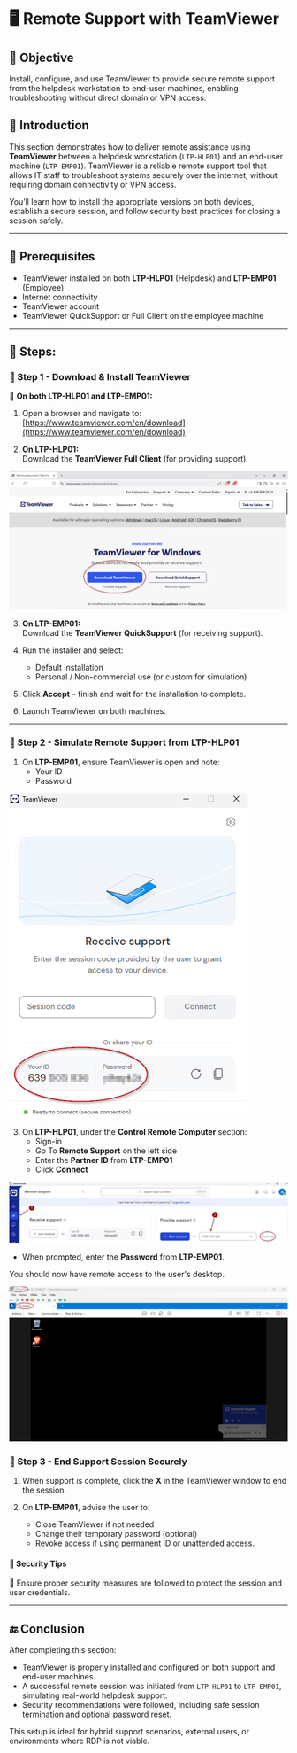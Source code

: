 # 🖥️ Remote Support with TeamViewer

## 🎯 Objective

Install, configure, and use TeamViewer to provide secure remote support from the helpdesk workstation to end-user machines, enabling troubleshooting without direct domain or VPN access.

## 📝 Introduction

This section demonstrates how to deliver remote assistance using **TeamViewer** between a helpdesk workstation (`LTP-HLP01`) and an end-user machine (`LTP-EMP01`). TeamViewer is a reliable remote support tool that allows IT staff to troubleshoot systems securely over the internet, without requiring domain connectivity or VPN access.

You’ll learn how to install the appropriate versions on both devices, establish a secure session, and follow security best practices for closing a session safely.

---

## 🧰 **Prerequisites**

- TeamViewer installed on both **LTP-HLP01** (Helpdesk) and **LTP-EMP01** (Employee)
- Internet connectivity
- TeamViewer account
- TeamViewer QuickSupport or Full Client on the employee machine

---

## 🧭 **Steps:**

### 🚀 Step 1 - Download & Install TeamViewer

🔹 **On both LTP-HLP01 and LTP-EMP01:**

1. Open a browser and navigate to:  
   [https://www.teamviewer.com/en/download](https://www.teamviewer.com/en/download)

2. **On LTP-HLP01:**  
   Download the **TeamViewer Full Client** (for providing support).
   
![TV-Download](https://github.com/AliChoukatli/CyberShield-Enterprise/blob/main/Screenshots/Phase%20%203/Teamviewer_Download.png)

3. **On LTP-EMP01:**  
   Download the **TeamViewer QuickSupport** (for receiving support).


4. Run the installer and select:
   - Default installation
   - Personal / Non-commercial use (or custom for simulation)
   
5. Click **Accept** – finish and wait for the installation to complete.

6. Launch TeamViewer on both machines.

---

### 🚀 Step 2 - Simulate Remote Support from LTP-HLP01

1. On **LTP-EMP01**, ensure TeamViewer is open and note:
   - Your ID
   - Password

![TV-Download](https://github.com/AliChoukatli/CyberShield-Enterprise/blob/main/Screenshots/Phase%20%203/EMP-ID.png)

3. On **LTP-HLP01**, under the **Control Remote Computer** section:
   - Sign-in
   - Go To **Remote Support** on the left side
   - Enter the **Partner ID** from **LTP-EMP01**
   - Click **Connect**
     
![Partner-ID](https://github.com/AliChoukatli/CyberShield-Enterprise/blob/main/Screenshots/Phase%20%203/Partner-ID.png)

   - When prompted, enter the **Password** from **LTP-EMP01**.

You should now have remote access to the user's desktop.

![Session-TV](https://github.com/AliChoukatli/CyberShield-Enterprise/blob/main/Screenshots/Phase%20%203/session-TV.png)


### 🚀 Step 3 - **End Support Session Securely**

1. When support is complete, click the **X** in the TeamViewer window to end the session.

2. On **LTP-EMP01**, advise the user to:
   - Close TeamViewer if not needed
   - Change their temporary password (optional)
   - Revoke access if using permanent ID or unattended access.

#### 🔐 Security Tips
🔹 Ensure proper security measures are followed to protect the session and user credentials.

---

## 🔚 Conclusion

After completing this section:

- TeamViewer is properly installed and configured on both support and end-user machines.
- A successful remote session was initiated from `LTP-HLP01` to `LTP-EMP01`, simulating real-world helpdesk support.
- Security recommendations were followed, including safe session termination and optional password reset.

This setup is ideal for hybrid support scenarios, external users, or environments where RDP is not viable.

